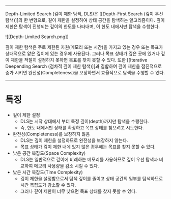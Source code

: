 
---
Depth-Limited Search (깊이 제한 탐색, DLS)은 [[Depth-First Search (깊이 우선 탐색)]]의 한 변형으로, 깊이 제한을 설정하여 상태 공간을 탐색하는 알고리즘이다. 깊이 제한은 탐색이 진행되는 깊이의 한도를 나타내며, 이 한도 내에서만 탐색을 수행한다.

![[Depth-Limited Search.png]]

깊이 제한 탐색은 주로 제한된 자원(메모리 또는 시간)을 가지고 있는 경우 또는 목표가 상대적으로 얕은 깊이에 있는 경우에 사용된다. 그러나 목표 상태가 깊은 곳에 있거나 깊이 제한을 적절히 설정하지 못하면 목표를 찾지 못할 수 있다. 또한 [[Iterative Deepending Search (점차적 깊이 제한 탐색)]]과 결합하여 깊이 제한을 점진적으로 증가 시키면 완전성(Completeness)을 보장하면서 효율적으로 탐색을 수행할 수 있다.

---
# 특징
- 깊이 제한 설정
  - DLS는 시작 상태에서 부터 특정 깊이(depth)까지만 탐색을 수행한다.
  - 즉, 한도 내에서만 상태를 확장하고 목표 상태를 찾으려고 시도한다.
- 완전성(Completeness)를 보장하지 않음
  - DLS는 깊이 제한을 설정하므로 완전성을 보장하지 않는다.
  - 목표 상태가 깊이 제한 내에 있지 않은 경우에는 목표를 찾지 못할 수 있다.
- 낮은 공간 복잡도(Space Complexity)
  - DLS는 일반적으로 깊이에 비례하는 메모리를 사용하므로 깊이 우선 탐색과 비교하여 메모리 사용량을 감소 시킬 수 있다.
- 낮은 시간 복잡도(Time Complexity)
  - 깊이 제한을 설정함으로서 탐색 깊이를 줄이고 상태 공간의 일부를 탐색하므로 시간 복잡도가 감소할 수 있다.
  - 그러나 깊이 제한이 너무 낮으면 목표 상태를 찾지 못할 수 있다.